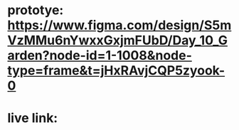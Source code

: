 # prototye: https://www.figma.com/design/S5mVzMMu6nYwxxGxjmFUbD/Day_10_Garden?node-id=1-1008&node-type=frame&t=jHxRAvjCQP5zyook-0 

# live link: 